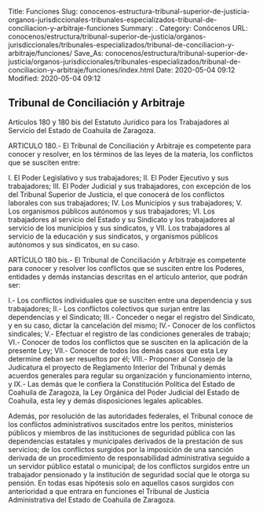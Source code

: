 Title: Funciones
Slug: conocenos-estructura-tribunal-superior-de-justicia-organos-jurisdiccionales-tribunales-especializados-tribunal-de-conciliacion-y-arbitraje-funciones
Summary: .
Category: Conócenos
URL: conocenos/estructura/tribunal-superior-de-justicia/organos-jurisdiccionales/tribunales-especializados/tribunal-de-conciliacion-y-arbitraje/funciones/
Save_As: conocenos/estructura/tribunal-superior-de-justicia/organos-jurisdiccionales/tribunales-especializados/tribunal-de-conciliacion-y-arbitraje/funciones/index.html
Date: 2020-05-04 09:12
Modified: 2020-05-04 09:12


## Tribunal de Conciliación y Arbitraje

Artículos 180 y 180 bis del Estatuto Jurídico para los Trabajadores al Servicio del Estado de Coahuila de Zaragoza.

ARTICULO 180.- El Tribunal de Conciliación y Arbitraje es competente para conocer y resolver, en los términos de las leyes de la materia, los conflictos que se susciten entre:

I.	El Poder Legislativo y sus trabajadores;
II.	El Poder Ejecutivo y sus trabajadores;
III.	El Poder Judicial y sus trabajadores, con excepción de los del Tribunal Superior de Justicia, el que conocerá de los conflictos laborales con sus trabajadores;
IV.	Los Municipios y sus trabajadores;
V.	Los organismos públicos autónomos y sus trabajadores;
VI.	Los trabajadores al servicio del Estado y su Sindicato y los trabajadores al servicio de los municipios y sus sindicatos, y
VII.	Los trabajadores al servicio de la educación y sus sindicatos, y organismos públicos autónomos y sus sindicatos, en su caso.

ARTÍCULO 180 bis.- El Tribunal de Conciliación y Arbitraje es competente para conocer y resolver los conflictos que se susciten entre los Poderes, entidades y demás instancias descritas en el artículo anterior, que podrán ser:

I.- 	Los conflictos individuales que se susciten entre una dependencia y sus trabajadores;
II.- 	Los conflictos colectivos que surjan entre las dependencias y el Sindicato;
III.- 	Conceder o negar el registro del Sindicato, y en su caso, dictar la cancelación del mismo;
IV.- 	Conocer de los conflictos sindicales;
V.- 	Efectuar el registro de las condiciones generales de trabajo;
VI.- 	Conocer de todos los conflictos que se susciten en la aplicación de la presente Ley;
VII.-	Conocer de todos los demás casos que esta Ley determine deban ser resueltos por él;
VIII.- Proponer al Consejo de la Judicatura el proyecto de Reglamento Interior del Tribunal y demás acuerdos generales para regular su organización y funcionamiento interno, y
IX.-	Las demás que le confiera la Constitución Política del Estado de Coahuila de Zaragoza, la Ley Orgánica del Poder Judicial del Estado de Coahuila, esta ley y demás disposiciones legales aplicables.

Además, por resolución de las autoridades federales, el Tribunal conoce de los conflictos administrativos suscitados entre los peritos, ministerios públicos y miembros de las instituciones de seguridad pública con las dependencias estatales y municipales derivados de la prestación de sus servicios; de los conflictos surgidos por la imposición de una sanción derivada de un procedimiento de responsabilidad administrativa seguido a un servidor público estatal o municipal; de los conflictos surgidos entre un trabajador pensionado y la institución de seguridad social que le otorga su pensión. En todas esas hipótesis solo en aquellos casos surgidos con anterioridad a que entrara en funciones el Tribunal de Justicia Administrativa del Estado de Coahuila de Zaragoza.



